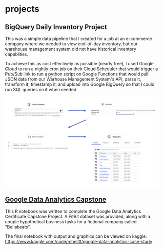 # projects

## BigQuery Daily Inventory Project

This was a simple data pipeline that I created for a job at an e-commerce company where we needed to view end-of-day inventory, but our warehouse management system did not have historical inventory capablities.

To achieve this as cost effectively as possible (nearly free), I used Google Cloud to run a nightly cron job on their Cloud Scheduler that would trigger a Pub/Sub link to run a python script on Google Functions that would pull JSON data from our Warhouse Management System's API, parse it, transform it, timestamp it, and upload into Google BigQuery so that I could run SQL queries on it when needed.

![workflow graphic](https://github.com/mhelltt/projects/blob/main/big-query-daily-inventory/workflow.png)

## [Google Data Analytics Capstone](https://github.com/mhelltt/projects/tree/main/Google%20Data%20Analytics%20Capstone)

This R notebook was written to complete the Google Data Analytics Certificate Capstone Project. A FitBit dataset was provided, along with a couple hypothetical business tasks for a fictional company called "Bellabeats".

The final notebook with output and graphics can be viewed on kaggle:
https://www.kaggle.com/code/mhelltt/google-data-analytics-case-study
